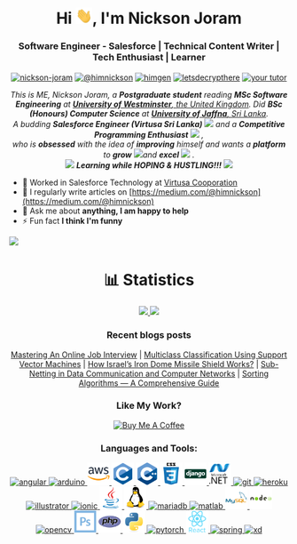<h1 align="center">Hi <img src="https://raw.githubusercontent.com/ABSphreak/ABSphreak/master/gifs/Hi.gif" width="30px">, I'm Nickson Joram</h1>
<h3 align="center">Software Engineer - Salesforce | Technical Content Writer | Tech Enthusiast | Learner</h3>
<p align="center">
<a href="https://www.linkedin.com/in/nickson-joram/" target="blank"><img align="center" src="https://cdn.jsdelivr.net/npm/simple-icons@3.0.1/icons/linkedin.svg" alt="nickson-joram" height="30" width="40" /></a>
<a href="https://himnickson.medium.com/" target="blank"><img align="center" src="https://cdn.jsdelivr.net/npm/simple-icons@3.0.1/icons/medium.svg" alt="@himnickson" height="30" width="40" /></a>
<a href="https://twitter.com/himgen/" target="blank"><img align="center" src="https://cdn.jsdelivr.net/npm/simple-icons@3.0.1/icons/twitter.svg" alt="himgen" height="30" width="40" /></a>
<a href="https://letsdecrypthere.blogspot.com/" target="blank"><img align="center" src="https://cdn.jsdelivr.net/npm/simple-icons@3.0.1/icons/blogger.svg" alt="letsdecrypthere" height="30" width="40" /></a>
<a href="https://www.youtube.com/c/your tutor/" target="blank"><img align="center" src="https://cdn.jsdelivr.net/npm/simple-icons@3.0.1/icons/youtube.svg" alt="your tutor" height="30" width="40" /></a>
</p>
</p>

<p align="center">
  <em>
    This is ME, Nickson Joram, a <b>Postgraduate student</b> reading <b>MSc Software Engineering</b> at <a href="https://www.westminster.ac.uk/"> <b>University of Westminster</b>, the United Kingdom</a>. Did <b>BSc (Honours) Computer Science</b> at <a href="http://www.jfn.ac.lk/"> <b>University of Jaffna</b>, Sri Lanka</a>. <br>
    A budding <b>Salesforce Engineer (Virtusa Sri Lanka)</b> <img src="https://github.com/TheDudeThatCode/TheDudeThatCode/blob/master/Assets/Developer.gif" width="30px"> and a <b>Competitive Programming Enthusiast</b>&nbsp;<img src="https://github.com/TheDudeThatCode/TheDudeThatCode/blob/master/Assets/Designer.gif" width="36px">&nbsp,<br>who is <b>obsessed</b>
    with the idea of <b>improving</b> himself and wants a <b>platform</b> to 
    <b>grow</b> <img src="https://github.com/TheDudeThatCode/TheDudeThatCode/blob/master/Assets/Rocket.gif" width="18px">and 
    <b>excel</b> <img src="https://github.com/TheDudeThatCode/TheDudeThatCode/blob/master/Assets/Medal.gif" width="20px">&nbsp.
  </em> 
  <br>
  <img src="https://media.giphy.com/media/VgCDAzcKvsR6OM0uWg/giphy.gif" width="50" /> <b><i>Learning while HOPING & HUSTLING!!!</i></b> <img src="https://media.giphy.com/media/7j2hfyeVcDtf2/giphy.gif" width="50" />
</p>

- 🔭 Worked in Salesforce Technology at [Virtusa Cooporation](https://www.virtusa.com/)
- 📝 I regularly write articles on [https://medium.com/@himnickson](https://medium.com/@himnickson)
- 💬 Ask me about **anything, I am happy to help**
- ⚡ Fun fact **I think I'm funny**


![](https://shields-io-visitor-counter.herokuapp.com/badge?page=raklaptudirm.raklaptudirm&&label=Profile%20Visitors&style=for-the-badge&color=0088cc)

<h1 align="center"> 📊 Statistics </h1>

<p align="center">
  <a href="https://github.com/iamnickson/github-readme-stats">
    <img src="https://github-readme-stats.vercel.app/api?username=iamnickson&show_icons=true&bg_color=0d1117&text_color=FFF&border_color=444" height="165">
  </a>
  <a href="https://github.com/iamnickson/github-readme-stats">
    <img src="https://github-readme-stats.vercel.app/api/top-langs/?username=iamnickson&layout=compact&bg_color=0d1117&text_color=FFF&border_color=444"  height="165">
  </a>
  <br>
  <!--<a href="https://github.com/iamnickson/github-readme-stats">
    <img src="https://github-readme-stats.vercel.app/api/wakatime?username=iamnickson&bg_color=0d1117&text_color=FFF&border_color=444">
  </a>-->
</p>

<h3 align="center">Recent blogs posts</h3>

<p align="center"> <a href="https://himnickson.medium.com/mastering-an-online-job-interview-a39b4060abb9">Mastering An Online Job Interview</a> | <a href="https://medium.com/nerd-for-tech/multiclass-classification-using-support-vector-machines-d8509aa485b2">Multiclass Classification Using Support Vector Machines</a> | <a href="https://himnickson.medium.com/how-israels-iron-dome-missile-shield-works-521e9dd8a35d">How Israel’s Iron Dome Missile Shield Works?</a> | <a href="https://medium.com/nerd-for-tech/sub-netting-in-data-communication-and-computer-networks-e1acf2627c1a">Sub-Netting in Data Communication and Computer Networks</a> | <a href="https://medium.com/analytics-vidhya/sorting-algorithms-a-comprehensive-guide-fe5a2470f2e0">Sorting Algorithms — A Comprehensive Guide</a>

</p>

<!--[Mastering An Online Job Interview](https://himnickson.medium.com/mastering-an-online-job-interview-a39b4060abb9) | [Multiclass Classification Using Support Vector Machines](https://medium.com/nerd-for-tech/multiclass-classification-using-support-vector-machines-d8509aa485b2) | [How Israel’s Iron Dome Missile Shield Works?](https://himnickson.medium.com/how-israels-iron-dome-missile-shield-works-521e9dd8a35d) | [Sub-Netting in Data Communication and Computer Networks](https://medium.com/nerd-for-tech/sub-netting-in-data-communication-and-computer-networks-e1acf2627c1a) | [Sorting Algorithms — A Comprehensive Guide](https://medium.com/analytics-vidhya/sorting-algorithms-a-comprehensive-guide-fe5a2470f2e0)-->


<h3 align="center">Like My Work?</h3>
<p align="center">
<a href="https://www.buymeacoffee.com/iamnickson" target="_blank"><img src="https://cdn.buymeacoffee.com/buttons/v2/default-yellow.png" alt="Buy Me A Coffee" height="60px" width="217px" ></a>
</p>
 
<h3 align="center">Languages and Tools:</h3>
<p align="center"> <a href="https://angular.io" target="_blank"> <img src="https://angular.io/assets/images/logos/angular/angular.svg" alt="angular" width="40" height="40"/> </a> <a href="https://www.arduino.cc/" target="_blank"> <img src="https://cdn.worldvectorlogo.com/logos/arduino-1.svg" alt="arduino" width="40" height="40"/> </a> <a href="https://aws.amazon.com" target="_blank"> <img src="https://raw.githubusercontent.com/devicons/devicon/master/icons/amazonwebservices/amazonwebservices-original-wordmark.svg" alt="aws" width="40" height="40"/> </a> <a href="https://www.cprogramming.com/" target="_blank"> <img src="https://raw.githubusercontent.com/devicons/devicon/master/icons/c/c-original.svg" alt="c" width="40" height="40"/> </a> <a href="https://www.w3schools.com/cpp/" target="_blank"> <img src="https://raw.githubusercontent.com/devicons/devicon/master/icons/cplusplus/cplusplus-original.svg" alt="cplusplus" width="40" height="40"/> </a> <a href="https://www.w3schools.com/css/" target="_blank"> <img src="https://raw.githubusercontent.com/devicons/devicon/master/icons/css3/css3-original-wordmark.svg" alt="css3" width="40" height="40"/> </a> <a href="https://www.djangoproject.com/" target="_blank"> <img src="https://raw.githubusercontent.com/devicons/devicon/master/icons/django/django-original.svg" alt="django" width="40" height="40"/> </a> <a href="https://dotnet.microsoft.com/" target="_blank"> <img src="https://raw.githubusercontent.com/devicons/devicon/master/icons/dot-net/dot-net-original-wordmark.svg" alt="dotnet" width="40" height="40"/> </a> <a href="https://git-scm.com/" target="_blank"> <img src="https://www.vectorlogo.zone/logos/git-scm/git-scm-icon.svg" alt="git" width="40" height="40"/> </a> <a href="https://heroku.com" target="_blank"> <img src="https://www.vectorlogo.zone/logos/heroku/heroku-icon.svg" alt="heroku" width="40" height="40"/> </a> <a href="https://www.adobe.com/in/products/illustrator.html" target="_blank"> <img src="https://www.vectorlogo.zone/logos/adobe_illustrator/adobe_illustrator-icon.svg" alt="illustrator" width="40" height="40"/> </a> <a href="https://ionicframework.com" target="_blank"> <img src="https://upload.wikimedia.org/wikipedia/commons/d/d1/Ionic_Logo.svg" alt="ionic" width="40" height="40"/> </a> <a href="https://www.java.com" target="_blank"> <img src="https://raw.githubusercontent.com/devicons/devicon/master/icons/java/java-original.svg" alt="java" width="40" height="40"/> </a> <a href="https://www.linux.org/" target="_blank"> <img src="https://raw.githubusercontent.com/devicons/devicon/master/icons/linux/linux-original.svg" alt="linux" width="40" height="40"/> </a> <a href="https://mariadb.org/" target="_blank"> <img src="https://www.vectorlogo.zone/logos/mariadb/mariadb-icon.svg" alt="mariadb" width="40" height="40"/> </a> <a href="https://www.mathworks.com/" target="_blank"> <img src="https://upload.wikimedia.org/wikipedia/commons/2/21/Matlab_Logo.png" alt="matlab" width="40" height="40"/> </a> <a href="https://www.mysql.com/" target="_blank"> <img src="https://raw.githubusercontent.com/devicons/devicon/master/icons/mysql/mysql-original-wordmark.svg" alt="mysql" width="40" height="40"/> </a> <a href="https://nodejs.org" target="_blank"> <img src="https://raw.githubusercontent.com/devicons/devicon/master/icons/nodejs/nodejs-original-wordmark.svg" alt="nodejs" width="40" height="40"/> </a> <a href="https://opencv.org/" target="_blank"> <img src="https://www.vectorlogo.zone/logos/opencv/opencv-icon.svg" alt="opencv" width="40" height="40"/> </a> <a href="https://www.photoshop.com/en" target="_blank"> <img src="https://raw.githubusercontent.com/devicons/devicon/master/icons/photoshop/photoshop-line.svg" alt="photoshop" width="40" height="40"/> </a> <a href="https://www.php.net" target="_blank"> <img src="https://raw.githubusercontent.com/devicons/devicon/master/icons/php/php-original.svg" alt="php" width="40" height="40"/> </a> <a href="https://www.python.org" target="_blank"> <img src="https://raw.githubusercontent.com/devicons/devicon/master/icons/python/python-original.svg" alt="python" width="40" height="40"/> </a> <a href="https://pytorch.org/" target="_blank"> <img src="https://www.vectorlogo.zone/logos/pytorch/pytorch-icon.svg" alt="pytorch" width="40" height="40"/> </a> <a href="https://reactjs.org/" target="_blank"> <img src="https://raw.githubusercontent.com/devicons/devicon/master/icons/react/react-original-wordmark.svg" alt="react" width="40" height="40"/> </a> <a href="https://spring.io/" target="_blank"> <img src="https://www.vectorlogo.zone/logos/springio/springio-icon.svg" alt="spring" width="40" height="40"/> </a> <a href="https://www.adobe.com/products/xd.html" target="_blank"> <img src="https://cdn.worldvectorlogo.com/logos/adobe-xd.svg" alt="xd" width="40" height="40"/> </a> </p>
